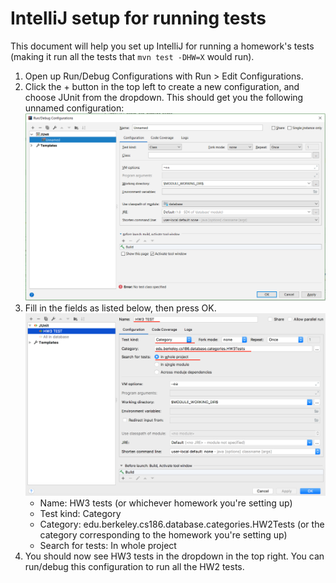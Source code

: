 # IntelliJ setup for running tests

This document will help you set up IntelliJ for running a homework's tests
(making it run all the tests that `mvn test -DHW=X` would run).

1. Open up Run/Debug Configurations with Run > Edit Configurations.
2. Click the + button in the top left to create a new configuration, and choose JUnit from
   the dropdown. This should get you the following unnamed configuration:
   ![unnamed configuration menu](intellij-empty-configuration.png)
3. Fill in the fields as listed below, then press OK.
   ![filled in menu](intellij-filledin-configuration.png)
   - Name: HW3 tests (or whichever homework you're setting up)
   - Test kind: Category
   - Category: edu.berkeley.cs186.database.categories.HW2Tests (or the category corresponding to the homework you're setting up)
   - Search for tests: In whole project
4. You should now see HW3 tests in the dropdown in the top right. You can run/debug this configuration to run all the HW2 tests.

